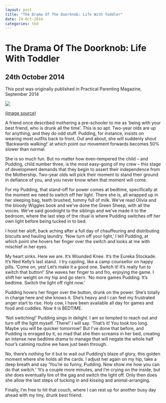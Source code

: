 ```yaml
---
layout: post
title: "The Drama Of The Doorknob: Life With Toddler"
date: 24-Oct-2014
categories: tbd
---
```


# The Drama Of The Doorknob: Life With Toddler

## 24th October 2014

This post was originally published in Practical Parenting Magazine,   September 2014

<img class="photo-horiz" src="http://timkanebooks.files.wordpress.com/2012/09/historic-wtf-34.jpg" />

<a href="http://www.retronaut.com/">(image source)</a>

A friend once described mothering a pre-schooler to me as ‘being with your best friend,   who is drunk all the time’. This is so apt. Two-year olds are up for anything, and they do odd stuff. Pudding, for instance, insists on wearing most outfits back to front. Out and about, she will suddenly shout ‘Backwards walking!’ at which point our movement forwards becomes 50% slower than normal.

She is so much fun. But no matter how even-tempered the child – and Pudding, child number three, is the most easy-going of my crew – this stage of development demands that they begin to assert their independence from the Mothership. Two-year olds will pick their moment to stand their ground in defiance of you, and you never know when that moment will come.

For my Pudding, that stand-off for power comes at bedtime, specifically at the moment we need to switch off her light. There she is, all wrapped up in her sleeping bag, teeth brushed, tummy full of milk. We’ve read Olivia and the bloody Wiggles book and we’ve done the Green Sheep, with all the voices. We’ve said goodnight to the siblings and we’ve made it to the bedroom, where the last step of the ritual is where Pudding switches off her own light before being tucked in to bed.

I hoist her aloft, back aching after a full day of chauffeuring and distributing biscuits and hauling laundry. ‘Now turn off your light,’ I tell Pudding, at which point she hovers her finger over the switch and looks at me with mischief in her eyes.

My heart sinks. Here we are. It’s Wounded Knee. It’s the Eureka Stockade. It’s Ned Kelly’s last stand.  I try cajoling, like a camp counsellor on happy pills. ‘Come on, yes! Let’s make it a good one. Switch it! It’s really fun to switch that button!’ She waves her finger to and fro, enjoying the game. I shift her weight on my hip and go stern. ‘No more games Pudding. It’s bedtime. Switch the light off right now.’

Pudding hovers her finger over the button, drunk on the power. She’s totally in charge here and she knows it. She’s heavy and I can feel my frustrated anger start to rise. Holy cow, I have been available all day for games and food and cuddles. Now it is BEDTIME.

‘Not switching!’ Pudding sings in delight. I am so tempted to reach out and turn off the light myself. ‘There!’ I will say. ‘That’s it! You took too long. Maybe you will be quicker tomorrow!’ But I’ve done that before, and Pudding is enraged by it, so mad that she then screams in her bed, creating an intense new bedtime drama to manage that will negate the whole half hour’s calming routine we have just been through.

No, there’s nothing for it but to wait out Pudding’s blaze of glory, this golden moment where she holds all the cards. I adjust her again on my hip, take a deep breath and say ‘You’re so funny, Pudding. Now show me how you can do that switch.’ ‘It’s a couple more minutes, and I’m crying on the inside, but she does eventually tire of the gag and switch the light off. Only then does she allow the last steps of tucking in and kissing and animal-arranging.

Finally, I’m free to hit that couch, where I can rest up for another busy day ahead with my tiny, drunk best friend.
